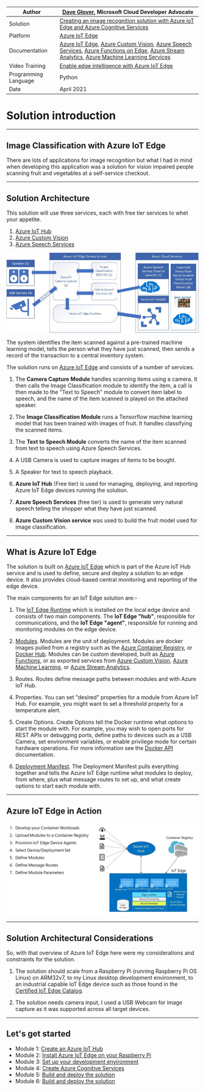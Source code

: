 

|Author|[Dave Glover](https://developer.microsoft.com/advocates/dave-glover?WT.mc_id=iot-0000-dglover), Microsoft Cloud Developer Advocate |
|----|---|
|Solution| [Creating an image recognition solution with Azure IoT Edge and Azure Cognitive Services](https://github.com/MicrosoftDocs/mslearn-oxford.create-image-recognition-with-azure-iot-edges)|
|Platform| [Azure IoT Edge](https://docs.microsoft.com/azure/iot-edge/?WT.mc_id=iot-0000-dglover)|
|Documentation | [Azure IoT Edge](https://docs.microsoft.com/azure/iot-edge/?WT.mc_id=iot-0000-dglover), [Azure Custom Vision](https://docs.microsoft.com/azure/cognitive-services/custom-vision-service/getting-started-build-a-classifier/?WT.mc_id=iot-0000-dglover), [Azure Speech Services](https://docs.microsoft.com/azure/cognitive-services/speech-service/overview/?WT.mc_id=iot-0000-dglover),  [Azure Functions on Edge](https://docs.microsoft.com/azure/iot-edge/tutorial-deploy-function/?WT.mc_id=iot-0000-dglover), [Azure Stream Analytics](https://docs.microsoft.com/azure/iot-edge/tutorial-deploy-stream-analytics/?WT.mc_id=iot-0000-dglover), [Azure Machine Learning Services](https://docs.microsoft.com/azure/iot-edge/tutorial-deploy-machine-learning/?WT.mc_id=iot-0000-dglover) |
|Video Training|[Enable edge intelligence with Azure IoT Edge](https://channel9.msdn.com/events/Connect/2017/T253?WT.mc_id=iot-0000-dglover)|
|Programming Language| Python|
|Date|April 2021|

# Solution introduction

---

## Image Classification with Azure IoT Edge

There are lots of applications for image recognition but what I had in mind when developing this application was a solution for vision impaired people scanning fruit and vegetables at a self-service checkout.

---

## Solution Architecture

This solution will use three services, each with free tier services to whet your appetite.

1. [Azure IoT Hub](https://docs.microsoft.com/azure/iot-hub/?WT.mc_id=iot-0000-dglover)
2. [Azure Custom Vision](https://docs.microsoft.com/azure/cognitive-services/custom-vision-service/?WT.mc_id=iot-0000-dglover)
3. [Azure Speech Services](https://docs.microsoft.com/azure/cognitive-services/speech-service/?WT.mc_id=iot-0000-dglover)


![IoT Edge Solution Architecture](zdocs/resources/Architecture.jpg)

The system identifies the item scanned against a pre-trained machine learning model, tells the person what they have just scanned, then sends a record of the transaction to a central inventory system.

The solution runs on [Azure IoT Edge](https://docs.microsoft.com/azure/iot-edge/?WT.mc_id=iot-0000-dglover) and consists of a number of services.

1. The **Camera Capture Module** handles scanning items using a camera. It then calls the Image Classification module to identify the item, a call is then made to the "Text to Speech" module to convert item label to speech, and the name of the item scanned is played on the attached speaker.  

2. The **Image Classification Module** runs a Tensorflow machine learning model that has been trained with images of fruit. It handles classifying the scanned items.

3. The **Text to Speech Module** converts the name of the item scanned from text to speech using Azure Speech Services.

4. A USB Camera is used to capture images of items to be bought.

5. A Speaker for text to speech playback.

6. **Azure IoT Hub** (Free tier) is used for managing, deploying, and reporting Azure IoT Edge devices running the solution.

7. **Azure Speech Services** (free tier) is used to generate very natural speech telling the shopper what they have just scanned.

8. **Azure Custom Vision service** was used to build the fruit model used for image classification.

---

## What is Azure IoT Edge

The solution is built on [Azure IoT Edge](https://docs.microsoft.com/azure/iot-edge/?WT.mc_id=iot-0000-dglover) which is part of the Azure IoT Hub service and is used to define, secure and deploy a solution to an edge device. It also provides cloud-based central monitoring and reporting of the edge device.

The main components for an IoT Edge solution are:-

1. The [IoT Edge Runtime](https://docs.microsoft.com/azure/iot-edge/iot-edge-runtime/?WT.mc_id=iot-0000-dglover) which is installed on the local edge device and consists of two main components. The **IoT Edge "hub"**, responsible for communications, and the **IoT Edge "agent"**, responsible for running and monitoring modules on the edge device.

2. [Modules](https://docs.microsoft.com/azure/iot-edge/iot-edge-modules/?WT.mc_id=iot-0000-dglover). Modules are the unit of deployment. Modules are docker images pulled from a registry such as the [Azure Container Registry](https://azure.microsoft.com/services/container-registry/?WT.mc_id=iot-0000-dglover), or [Docker Hub](https://hub.docker.com/). Modules can be custom developed, built as [Azure Functions](https://docs.microsoft.com/azure/iot-edge/tutorial-deploy-function/?WT.mc_id=iot-0000-dglover), or as exported services from [Azure Custom Vision](https://docs.microsoft.com/azure/iot-edge/tutorial-deploy-stream-analytics/?WT.mc_id=iot-0000-dglover), [Azure Machine Learning](https://docs.microsoft.com/azure/iot-edge/tutorial-deploy-machine-learning/?WT.mc_id=iot-0000-dglover), or [Azure Stream Analytics](https://docs.microsoft.com/azure/iot-edge/tutorial-deploy-stream-analytics/?WT.mc_id=iot-0000-dglover).

3. Routes. Routes define message paths between modules and with Azure IoT Hub.

4. Properties. You can set "desired" properties for a module from Azure IoT Hub. For example, you might want to set a threshold property for a temperature alert.

5. Create Options. Create Options tell the Docker runtime what options to start the module with. For example, you may wish to open ports for REST APIs or debugging ports, define paths to devices such as a USB Camera, set environment variables, or enable privilege mode for certain hardware operations. For more information see the [Docker API](https://docs.docker.com/engine/api/latest/) documentation.

6. [Deployment Manifest](https://docs.microsoft.com/azure/iot-edge/module-composition/?WT.mc_id=iot-0000-dglover). The Deployment Manifest pulls everything together and tells the Azure IoT Edge runtime what modules to deploy, from where, plus what message routes to set up, and what create options to start each module with.

---

## Azure IoT Edge in Action

![iot edge in action](zdocs/resources/iot-edge-in-action.jpg)

---

## Solution Architectural Considerations

So, with that overview of Azure IoT Edge here were my considerations and constraints for the solution.

1. The solution should scale from a Raspberry Pi (running Raspberry Pi OS Linux) on ARM32v7, to my Linux desktop development environment, to an industrial capable IoT Edge device such as those found in the [Certified IoT Edge Catalog](https://catalog.azureiotsolutions.com/).

2. The solution needs camera input, I used a USB Webcam for image capture as it was supported across all target devices.

---

## Let's get started

<!-- [Home](../../README.md) -->

* Module 1: [Create an Azure IoT Hub](zdocs/module_1_create_iot_hub/README.md)
* Module 2: [Install Azure IoT Edge on your Raspberry Pi](zdocs/module_2_install_azure_iot_edge/README.md)
* Module 3: [Set up your development environment](zdocs/module_3_set_up_computer/README.md)
* Module 4: [Create Azure Cognitive Services](zdocs/module_4_create_azure_resources/README.md)
* Module 5: [Build and deploy the solution](zdocs/module_5_building_the_solution/README.md)
* Module 6: [Build and deploy the solution](zdocs/module_6_camera_settings/README.md)
